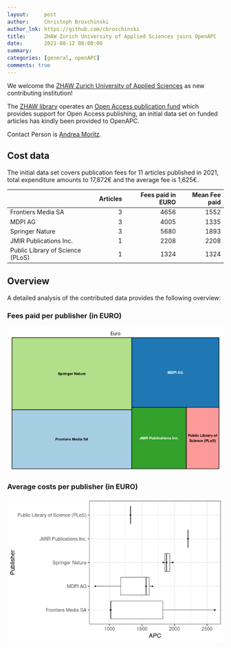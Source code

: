 ```yaml
---
layout:     post
author:     Christoph Broschinski
author_lnk: https://github.com/cbroschinski
title:      ZHAW Zurich University of Applied Sciences joins OpenAPC
date:       2021-08-12 08:00:00
summary:    
categories: [general, openAPC]
comments: true
---
```





We welcome the [ZHAW Zurich University of Applied Sciences](https://www.zhaw.ch) as new contributing institution!

The [ZHAW library](https://www.zhaw.ch/en/library/start/) operates an [Open Access publication fund](https://www.zhaw.ch/en/library/writing-publishing/publishing-and-open-access/oa-at-the-zhaw/#c112481) which provides support for Open Access publishing, an initial data set on funded articles has kindly been provided to OpenAPC.

Contact Person is [Andrea Moritz](mailto:openaccess@zhaw.ch).

## Cost data



The initial data set covers publication fees for 11 articles published in 2021, total expenditure amounts to 17,872€ and the average fee is 1,625€.


|                                 | Articles| Fees paid in EURO| Mean Fee paid|
|:--------------------------------|--------:|-----------------:|-------------:|
|Frontiers Media SA               |        3|              4656|          1552|
|MDPI AG                          |        3|              4005|          1335|
|Springer Nature                  |        3|              5680|          1893|
|JMIR Publications Inc.           |        1|              2208|          2208|
|Public Library of Science (PLoS) |        1|              1324|          1324|

## Overview

A detailed analysis of the contributed data provides the following overview:

### Fees paid per publisher (in EURO)

![plot of chunk tree_hzaw_2021_08_12_full](/figure/tree_hzaw_2021_08_12_full-1.png)


###  Average costs per publisher (in EURO)

![plot of chunk box_hzaw_2021_08_12_publisher_full](/figure/box_hzaw_2021_08_12_publisher_full-1.png)
